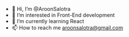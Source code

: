 - 👋 Hi, I’m @AroonSalotra
- 👀 I’m interested in Front-End development
- 🌱 I’m currently learning React
- 📫 How to reach me aroonsalotra@gmail.com

<!---
AroonSalotra/AroonSalotra is a ✨ special ✨ repository because its `README.md` (this file) appears on your GitHub profile.
You can click the Preview link to take a look at your changes.
--->
